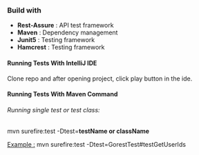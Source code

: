 ### Build with
* **Rest-Assure**  : API test framework
* **Maven** : Dependency management
* **Junit5** : Testing framework
* **Hamcrest** : Testing framework

#### Running Tests With IntelliJ IDE
Clone repo and after opening project, click play button in the ide.

#### Running Tests With Maven Command
###### Running single test or test class:

mvn surefire:test -Dtest=**testName or className**

<u>Example :</u>  mvn surefire:test -Dtest=GorestTest#testGetUserIds

